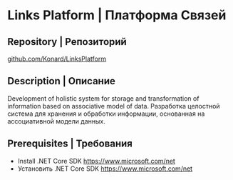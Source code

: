 # Links Platform | Платформа Связей
## Repository | Репозиторий
[github.com/Konard/LinksPlatform](https://github.com/Konard/LinksPlatform)

## Description | Описание
Development of holistic system for storage and transformation of information based on associative model of data. Разработка целостной система для хранения и обработки информации, основанная на ассоциативной модели данных.

## Prerequisites | Требования
* Install .NET Core SDK https://www.microsoft.com/net
* Установить .NET Core SDK https://www.microsoft.com/net
